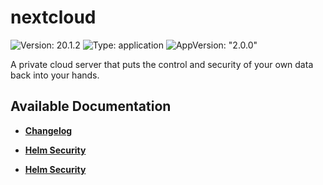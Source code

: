 # nextcloud

![Version: 20.1.2](https://img.shields.io/badge/Version-20.1.2-informational?style=flat-square) ![Type: application](https://img.shields.io/badge/Type-application-informational?style=flat-square) ![AppVersion: "2.0.0"](https://img.shields.io/badge/AppVersion-"2.0.0"-informational?style=flat-square)

A private cloud server that puts the control and security of your own data back into your hands.

## Available Documentation

- [**Changelog**](CHANGELOG)

- [**Helm Security**](container-security)

- [**Helm Security**](helm-security)

